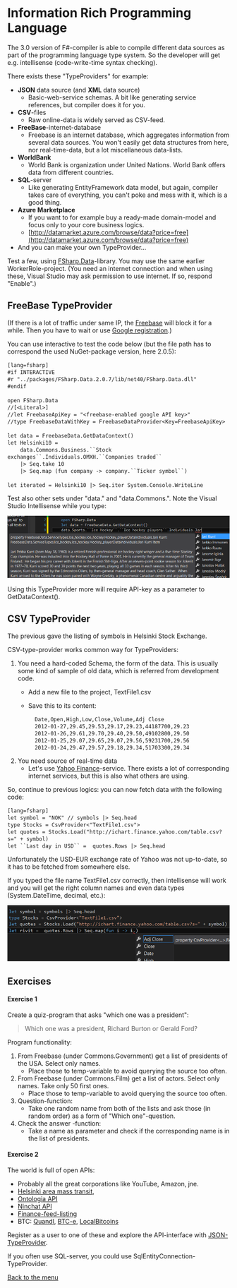 
# Information Rich Programming Language #

The 3.0 version of F#-compiler is able to compile different data sources as part of the programming language type system. So the developer will get e.g. intellisense (code-write-time syntax checking).

There exists these "TypeProviders" for example:

- **JSON** data source (and **XML** data source)
	- Basic-web-service schemas. A bit like generating service references, but compiler does it for you.
- **CSV**-files
	- Raw online-data is widely served as CSV-feed. 
- **FreeBase**-internet-database
	- Freebase is an internet database, which aggregates information from several data sources. You won't easily get data structures from here, nor real-time-data, but a lot miscellaneous data-lists.
- **WorldBank**
	- World Bank is organization under United Nations. World Bank offers data from different countries.
- **SQL**-server
	- Like generating EntityFramework data model, but again, compiler takes care of everything, you can't poke and mess with it, which is a good thing.
- **Azure Marketplace**
	- If you want to for example buy a ready-made domain-model and focus only to your core business logics.
	- [http://datamarket.azure.com/browse/data?price=free](http://datamarket.azure.com/browse/data?price=free)
- And you can make your own TypeProvider...

Test a few, using [FSharp.Data](http://fsharp.github.io/FSharp.Data/)-library. You may use the same earlier WorkerRole-project. (You need an internet connection and when using these, Visual Studio may ask permission to use internet. If so, respond "Enable".)

## FreeBase TypeProvider ##

(If there is a lot of traffic under same IP, the [Freebase](http://www.freebase.com/) will block it for a while. Then you have to wait or use [Google registration](https://console.developers.google.com/).)

You can use interactive to test the code below (but the file path has to correspond the used NuGet-package version, here 2.0.5):

	[lang=fsharp]
    #if INTERACTIVE
    #r "../packages/FSharp.Data.2.0.7/lib/net40/FSharp.Data.dll"
    #endif

    open FSharp.Data
    //[<Literal>]
    //let FreebaseApiKey = "<freebase-enabled google API key>"
    //type FreebaseDataWithKey = FreebaseDataProvider<Key=FreebaseApiKey>

    let data = FreebaseData.GetDataContext()
    let Helsinki10 = 
        data.Commons.Business.``Stock exchanges``.Individuals.OMXH.``Companies traded``
        |> Seq.take 10
        |> Seq.map (fun company -> company.``Ticker symbol``)

    let iterated = Helsinki10 |> Seq.iter System.Console.WriteLine

Test also other sets under "data." and "data.Commons.". Note the Visual Studio Intellisense while you type:

![](1-Freebase.png)

Using this TypeProvider more will require API-key as a parameter to GetDataContext().

## CSV TypeProvider ##

The previous gave the listing of symbols in Helsinki Stock Exchange.

CSV-type-provider works common way for TypeProviders:


1. You need a hard-coded Schema, the form of the data. This is usually some kind of sample of old data, which is referred from development code.
	- Add a new file to the project, TextFile1.csv
	- Save this to its content:

		    Date,Open,High,Low,Close,Volume,Adj Close
		    2012-01-27,29.45,29.53,29.17,29.23,44187700,29.23
		    2012-01-26,29.61,29.70,29.40,29.50,49102800,29.50
		    2012-01-25,29.07,29.65,29.07,29.56,59231700,29.56
		    2012-01-24,29.47,29.57,29.18,29.34,51703300,29.34
    

2. You need source of real-time data
	- Let's use [Yahoo Finance](http://ichart.finance.yahoo.com/)-service. There exists a lot of corresponding internet services, but this is also what others are using.

So, continue to previous logics: you can now fetch data with the following code:

	[lang=fsharp]
    let symbol = "NOK" // symbols |> Seq.head
    type Stocks = CsvProvider<"TextFile1.csv">
    let quotes = Stocks.Load("http://ichart.finance.yahoo.com/table.csv?s=" + symbol)
    let ``Last day in USD`` =  quotes.Rows |> Seq.head


Unfortunately the USD-EUR exchange rate of Yahoo was not up-to-date, so it has to be fetched from somewhere else.

If you typed the file name TextFile1.csv correctly, then intellisense will work and you will get the right column names and even data types (System.DateTime, decimal, etc.):

![](2-Csv.png)

## Exercises ##

#### Exercise 1 ####

Create a quiz-program that asks "which one was a president":
> Which one was a president, Richard Burton or Gerald Ford?

Program functionality:

1. From Freebase (under Commons.Government) get a list of presidents of the USA. Select only names.
	- Place those to temp-variable to avoid querying the source too often.
2. From Freebase (under Commons.Film) get a list of actors. Select only names. Take only 50 first ones.
	- Place those to temp-variable to avoid querying the source too often.
3. Question-function:
	- Take one random name from both of the lists and ask those (in random order) as a form of "Which one"-question.
4. Check the answer -function:
	- Take a name as parameter and check if the corresponding name is in the list of presidents.


#### Exercise 2 ####
The world is full of open APIs:
 
- Probably all the great corporations like YouTube, Amazon, jne.
- [Helsinki area mass transit](http://developer.reittiopas.fi/pages/en/http-get-interface-version-2.php), 
- [Ontologia API](http://onki.fi/api/v2/http/#reposearch) 
- [Ninchat API](https://github.com/ninchat/ninchat-api/blob/v1/api.md)
- [Finance-feed-listing](http://en.wikipedia.org/wiki/List_of_financial_data_feeds)
- BTC: [Quandl](http://www.quandl.com/api/v1/datasets/BITCOIN/MTGOXUSD.csv?&trim_start=2010-07-17&trim_end=2013-07-08&sort_order=desc), [BTC-e](https://btc-e.com/api/2/btc_usd/trades), [LocalBitcoins](https://localbitcoins.com/api-docs/)

Register as a user to one of these and explore the API-interface with  [JSON-TypeProvider](http://fsharp.github.io/FSharp.Data/library/JsonProvider.html).

If you often use SQL-server, you could use SqlEntityConnection-TypeProvider.


[Back to the menu](../ReadmeEng.html)